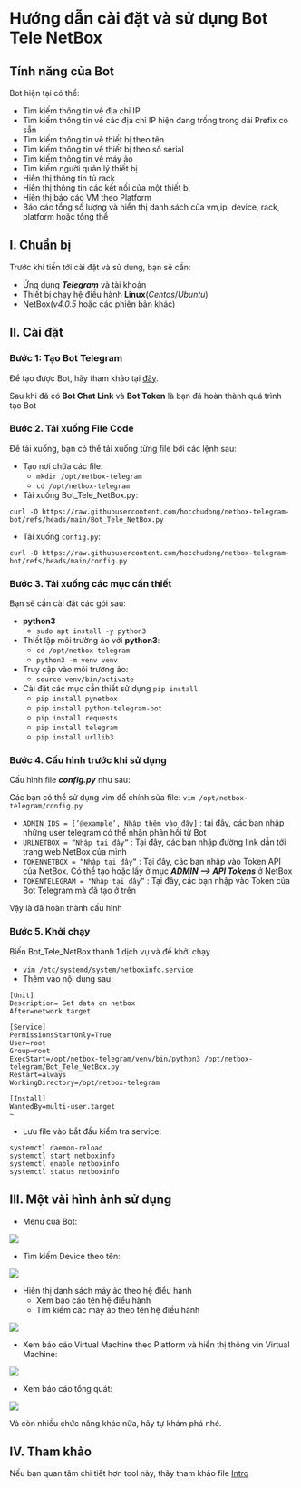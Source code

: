 # Hướng dẫn cài đặt và sử dụng Bot Tele NetBox

##  Tính năng của Bot
Bot hiện tại có thể:
- Tìm kiếm thông tin về địa chỉ IP
- Tìm kiếm thông tin về các địa chỉ IP hiện đang trống trong dải Prefix có sẵn
- Tìm kiếm thông tin về thiết bị theo tên
- Tìm kiếm thông tin về thiết bị theo số serial
- Tìm kiếm thông tin về máy ảo
- Tìm kiếm người quản lý thiết bị
- Hiển thị thông tin tủ rack
- Hiển thị thông tin các kết nối của một thiết bị
- Hiển thị báo cáo VM theo Platform
- Báo cáo tổng số lượng và hiển thị danh sách của vm,ip, device, rack, platform hoặc tổng thể
## I. Chuẩn bị
Trước khi tiến tới cài đặt và sử dụng, bạn sẽ cần:
- Ứng dụng ***Telegram*** và tài khoản
- Thiết bị chạy hệ điều hành **Linux**(*Centos*/*Ubuntu*)
- NetBox(*v4.0.5* hoặc các phiên bản khác)
## II. Cài đặt
### Bước 1: Tạo Bot Telegram
Để tạo được Bot, hãy tham khảo tại [đây](https://core.telegram.org/bots#how-do-i-create-a-bot).

Sau khi đã có **Bot Chat Link** và **Bot Token** là bạn đã hoàn thành quá trình tạo Bot

### Bước 2. Tải xuống File Code
Để tải xuống, bạn có thể tải xuống từng file bởi các lệnh sau:
- Tạo nơi chứa các file:
  - `mkdir /opt/netbox-telegram`
  - `cd /opt/netbox-telegram`
- Tải xuống Bot_Tele_NetBox.py:
```
curl -O https://raw.githubusercontent.com/hocchudong/netbox-telegram-bot/refs/heads/main/Bot_Tele_NetBox.py
```
- Tải xuống `config.py`:  
```
curl -O https://raw.githubusercontent.com/hocchudong/netbox-telegram-bot/refs/heads/main/config.py
```

### Bước 3. Tải xuống các mục cần thiết
Bạn sẽ cần cài đặt các gói sau:
- **python3**
  - `sudo apt install -y python3`
- Thiết lập môi trường ảo với **python3**:
    - `cd /opt/netbox-telegram`
    - `python3 -m venv venv`
- Truy cập vào môi trường ảo:
  - `source venv/bin/activate`
- Cài đặt các mục cần thiết sử dụng `pip install`
    - `pip install pynetbox`
    - `pip install python-telegram-bot`
    - `pip install requests`
    - `pip install telegram`
    - `pip install urllib3`

### Bước 4. Cấu hình trước khi sử dụng

Cấu hình file ***config.py*** như sau:

Các bạn có thể sử dụng vim để chính sửa file:  `vim /opt/netbox-telegram/config.py` 

- `ADMIN_IDS = [’@example’, Nhập thêm vào đây]` : tại đây, các bạn nhập những user telegram có thể nhận phản hồi từ Bot
- `URLNETBOX = “Nhập tại đây”` : Tại đây, các bạn nhập đường link dẫn tới trang web NetBox của mình
- `TOKENNETBOX = “Nhập tại đây”` : Tại đây, các bạn nhập vào Token API của NetBox. Có thể tạo hoặc lấy ở mục ***ADMIN —> API Tokens*** ở NetBox
- `TOKENTELEGRAM = "Nhập tại đây”` : Tại đây, các bạn nhập vào Token của Bot Telegram mà đã tạo ở trên

Vậy là đã hoàn thành cấu hình
### Bước 5. Khởi chạy
Biến Bot_Tele_NetBox thành 1 dịch vụ và để khởi chạy.

- `vim /etc/systemd/system/netboxinfo.service`
- Thêm vào nội dung sau:
```
[Unit]
Description= Get data on netbox
After=network.target

[Service]
PermissionsStartOnly=True
User=root
Group=root
ExecStart=/opt/netbox-telegram/venv/bin/python3 /opt/netbox-telegram/Bot_Tele_NetBox.py
Restart=always
WorkingDirectory=/opt/netbox-telegram

[Install]
WantedBy=multi-user.target
~
```
- Lưu file vào bắt đầu kiểm tra service:
```
systemctl daemon-reload
systemctl start netboxinfo
systemctl enable netboxinfo
systemctl status netboxinfo
```
## III. Một vài hình ảnh sử dụng

- Menu của Bot:

![](/Anh/Screenshot_967.png)

- Tìm kiếm Device theo tên:

![](/Anh/Screenshot_968.png)

- Hiển thị danh sách máy ảo theo hệ điều hành
  - Xem báo cáo tên hệ điều hành
  - Tìm kiếm các máy ảo theo tên hệ điều hành

![](/Anh/Screenshot_976.png)

- Xem báo cáo Virtual Machine theo Platform và hiển thị thông vin Virtual Machine:

![](/Anh/Screenshot_973.png)

- Xem báo cáo tổng quát:

![](/Anh/Screenshot_969.png)

Và còn nhiều chức năng khác nữa, hãy tự khám phá nhé.
## IV. Tham khảo
Nếu bạn quan tâm chi tiết hơn tool này, thãy tham khảo file [Intro](https://github.com/hocchudong/netbox-telegram-bot/blob/main/Intro.md)